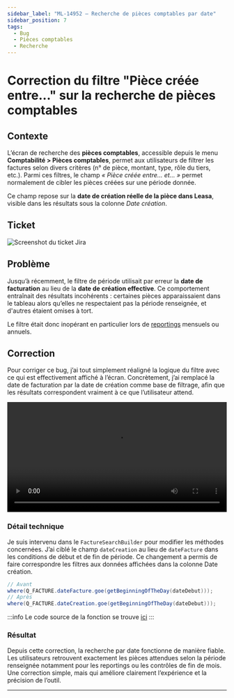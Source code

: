 ```yaml
---
sidebar_label: "ML-14952 – Recherche de pièces comptables par date"
sidebar_position: 7
tags:
  - Bug
  - Pièces comptables
  - Recherche
---
```


# Correction du filtre "Pièce créée entre..." sur la recherche de pièces comptables

## Contexte

L’écran de recherche des **pièces comptables**, accessible depuis le menu **Comptabilité > Pièces comptables**, permet aux utilisateurs de filtrer les factures selon divers critères (n° de pièce, montant, type, rôle du tiers, etc.). Parmi ces filtres, le champ *« Pièce créée entre… et… »* permet normalement de cibler les pièces créées sur une période donnée.

Ce champ repose sur la **date de création réelle de la pièce dans Leasa**, visible dans les résultats sous la colonne *Date création*.

## Ticket 

![Screenshot du ticket Jira](/img/fix/ml_14952.png)

## Problème

Jusqu’à récemment, le filtre de période utilisait par erreur la **date de facturation** au lieu de la **date de création effective**. Ce comportement entraînait des résultats incohérents : certaines pièces apparaissaient dans le tableau alors qu’elles ne respectaient pas la période renseignée, et d'autres étaient omises à tort.

Le filtre était donc inopérant en particulier lors de [reportings](../../../glossaire/Vocab_metier.md#reporting) mensuels ou annuels.

## Correction

Pour corriger ce bug, j’ai tout simplement réaligné la logique du filtre avec ce qui est effectivement affiché à l’écran. Concrètement, j’ai remplacé la date de facturation par la date de création comme base de filtrage, afin que les résultats correspondent vraiment à ce que l’utilisateur attend.

<video controls width="100%">
  <source src="/videos/ml_14952.mp4" type="video/mp4"/>
  Votre navigateur ne supporte pas la vidéo HTML5.
</video>

### Détail technique

Je suis intervenu dans le `FactureSearchBuilder` pour modifier les méthodes concernées. J’ai ciblé le champ `dateCreation` au lieu de `dateFacture` dans les conditions de début et de fin de période. Ce changement a permis de faire correspondre les filtres aux données affichées dans la colonne Date création.

```java
// Avant
where(Q_FACTURE.dateFacture.goe(getBeginningOfTheDay(dateDebut)));
// Après
where(Q_FACTURE.dateCreation.goe(getBeginningOfTheDay(dateDebut)));
```

:::info
Le code source de la fonction se trouve [ici](./../../../Annexes/bout_de_code/FIX/ML-14952)
:::

### Résultat

Depuis cette correction, la recherche par date fonctionne de manière fiable. Les utilisateurs retrouvent exactement les pièces attendues selon la période renseignée notamment pour les reportings ou les contrôles de fin de mois. Une correction simple, mais qui améliore clairement l’expérience et la précision de l’outil.

---
